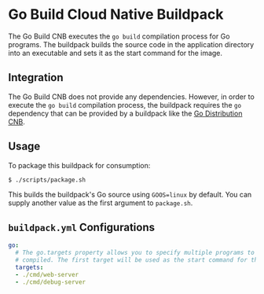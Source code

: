 # Go Build Cloud Native Buildpack

The Go Build CNB executes the `go build` compilation process for Go programs.
The buildpack builds the source code in the application directory into an
executable and sets it as the start command for the image.

## Integration

The Go Build CNB does not provide any dependencies. However, in order to
execute the `go build` compilation process, the buildpack requires the `go`
dependency that can be provided by a buildpack like the [Go Distribution
CNB](https://github.com/paketo-buildpacks/go-dist).

## Usage

To package this buildpack for consumption:

```
$ ./scripts/package.sh
```

This builds the buildpack's Go source using `GOOS=linux` by default. You can
supply another value as the first argument to `package.sh`.

## `buildpack.yml` Configurations

```yaml
go:
  # The go.targets property allows you to specify multiple programs to be
  # compiled. The first target will be used as the start command for the image.
  targets:
  - ./cmd/web-server
  - ./cmd/debug-server
```

